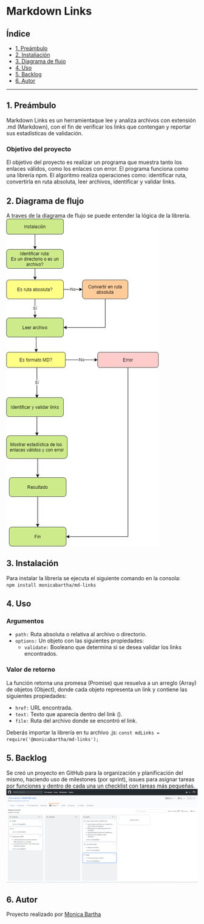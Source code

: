 # Markdown Links

## Índice

* [1. Preámbulo](#1-preámbulo)
* [2. Instaliación](#2-diagrama-de-flujo)
* [3. Diagrama de flujo ](#3-instalación)
* [4. Uso](#4-uso)
* [5. Backlog](#7-backlog)
* [6. Autor](#8-autor)


***

## 1. Preámbulo

Markdown Links es un herramientaque lee y analiza archivos con extensión .md (Markdown), con el fin de verificar los links que contengan y reportar sus estadísticas de validación.

### Objetivo del proyecto
El objetivo del proyecto es realizar un programa que muestra tanto los enlaces válidos, como los enlaces con error. El programa funciona como una librería npm. El algoritmo realiza operaciones como: identificar ruta, convertirla en ruta absoluta, leer archivos, identificar y validar links. 

## 2. Diagrama de flujo
A traves de la diagrama de flujo se puede entender la lógica de la librería.<br>
![Diagrama de flujo](img/Diagrama-de-flujo.jpg "Diagrama de flujo")

## 3. Instalación
Para instalar la librería se ejecuta el siguiente comando en la consola:<br>
`npm install monicabartha/md-links`

## 4. Uso

### Argumentos
* `path:` Ruta absoluta o relativa al archivo o directorio.
* `options:` Un objeto con las siguientes propiedades:
  * `validate:` Booleano que determina si se desea validar los links encontrados.

### Valor de retorno

La función retorna una promesa (Promise) que resuelva a un arreglo (Array) de objetos (Object), donde cada objeto representa un link y contiene las siguientes propiedades:

* `href:` URL encontrada.
* `text:` Texto que aparecía dentro del link (<a>).
* `file:` Ruta del archivo donde se encontró el link.

Deberás importar la librería en tu archivo .js:
`const mdLinks = require('@monicabartha/md-links');`

## 5. Backlog

Se creó un proyecto en GitHub para la organización y planificación del mismo, haciendo uso de milestones (por sprint), issues para asignar tareas por funciones y dentro de cada una un checklist con tareas más pequeñas.<br>
![Diagrama de flujo](img/git-backlog.jpg "Backlog")

## 6. Autor
Proyecto realizado por [Monica Bartha](https://github.com/MonicaBartha)
